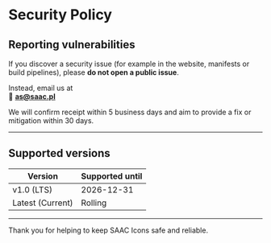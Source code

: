 # Security Policy

## Reporting vulnerabilities
If you discover a security issue (for example in the website, manifests or build pipelines), please **do not open a public issue**.

Instead, email us at  
📧 **as@saac.pl**

We will confirm receipt within 5 business days and aim to provide a fix or mitigation within 30 days.

---

## Supported versions
| Version          | Supported until |
|------------------|-----------------|
| v1.0 (LTS)       | 2026-12-31      |
| Latest (Current) | Rolling         |

---

Thank you for helping to keep SAAC Icons safe and reliable.
